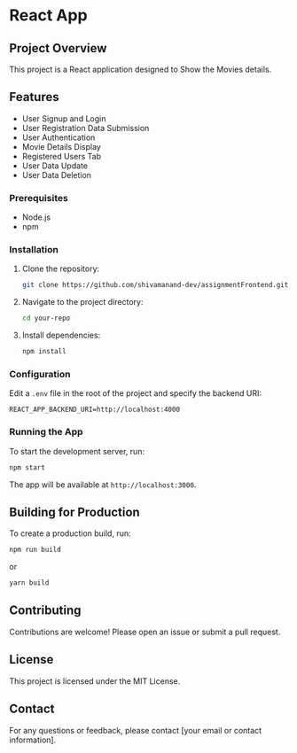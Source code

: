# React App

## Project Overview

This project is a React application designed to Show the Movies details.

## Features

- User Signup and Login
- User Registration Data Submission
- User Authentication
- Movie Details Display
- Registered Users Tab
- User Data Update
- User Data Deletion

### Prerequisites

- Node.js
- npm

### Installation

1. Clone the repository:
   ```sh
   git clone https://github.com/shivamanand-dev/assignmentFrontend.git
   ```
2. Navigate to the project directory:
   ```sh
   cd your-repo
   ```
3. Install dependencies:
   ```sh
   npm install
   ```

### Configuration

Edit a `.env` file in the root of the project and specify the backend URI:

```
REACT_APP_BACKEND_URI=http://localhost:4000
```

### Running the App

To start the development server, run:

```sh
npm start
```

The app will be available at `http://localhost:3000`.

## Building for Production

To create a production build, run:

```sh
npm run build
```

or

```sh
yarn build
```

## Contributing

Contributions are welcome! Please open an issue or submit a pull request.

## License

This project is licensed under the MIT License.

## Contact

For any questions or feedback, please contact [your email or contact information].
